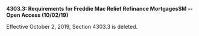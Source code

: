 **4303.3: Requirements for Freddie Mac Relief Refinance MortgagesSM --
Open Access (10/02/19)**

Effective October 2, 2019, Section 4303.3 is deleted.
